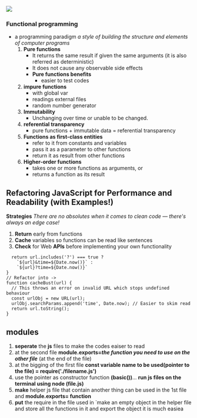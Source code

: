 ![](https://www.leadingagile.com/wp-content/uploads/2018/02/When-functional-programming-isnt.jpg)
### Functional programming 
- a programming paradigm _a style of building the structure and elements of computer programs_
  1. **Pure functions** 
     - It returns the same result if given the same arguments (it is also referred as deterministic)
     - It does not cause any observable side effects
     - **Pure functions benefits**
       - easier to test codes
  2. **impure functions** 
     - with global var
     - readings external files
     - random number generator
  3. **Immutability** 
     - Unchanging over time or unable to be changed.
  4. **referential transparency** 
     - pure functions + immutable data = referential transparency
  5. **Functions as first-class entities** 
     - refer to it from constants and variables
     - pass it as a parameter to other functions
     - return it as result from other functions
  6. **Higher-order functions** 
     - takes one or more functions as arguments, or
     - returns a function as its result
## Refactoring JavaScript for Performance and Readability (with Examples!)
**Strategies**
_There are no absolutes when it comes to clean code — there's always an edge case!_
1. **Return** early from functions
2. **Cache** variables so functions can be read like sentences
3. **Check** for Web **APIs** before implementing your own functionality
```function cacheBust(url) {
  return url.includes('?') === true ?
    `${url}&time=${Date.now()}` :
    `${url}?time=${Date.now()}`
}
// Refactor into ->
function cacheBust(url) {
  // This throws an error on invalid URL which stops undefined behaviour
  const urlObj = new URL(url);
  urlObj.searchParams.append('time', Date.now); // Easier to skim read
  return url.toString();
}
```
## modules 
1. **seperate** the **js** files to make the codes eaiser to read
2. at the second file **module.exports=_the function you need to use on the other file_** (at the end of the file)
3. at the bigging of the first file **const variable name to be used(pointer to the file) = require('./filename.js')**
4. use the pointer as constructor function **(basic())**...
   **run js files on the terminal using node (file.js)**
5. **make** helper js file that contain another thing can be used in the 1st file and **module.exports= function**
6. **put** the require in the file used in
   `make an empty object in the helper file and store all the functions in it and export the object it is much easiea
